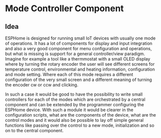# Mode Controller Component

## Idea

ESPHome is designed for running small IoT devices with usually one mode of operations. It has a lot of components for display and input integration and also a very good component for menu configuration and operations, but what is missing is support for a general controller/view paradigm. Imagine for example a tool like a thermmostat with a small OLED display where by turning the rotary encoder the user will see different screens for temperature control, environmental and heating information, configuration and mode setting. Where each of this mode requires a different configuration of the very small screen and a different meaning of turning the encoder cw or ccw and clicking. 

In such a case it would be good to have the possibility to write small controllers for each of the modes which are orchestrated by a central component and can be extended by the programmer configuring the ESPHome device. With such a module it would be clearer in the configuration scripts, what are the components of the device, what are the control modes and it would also be possible to lay off simple general functions like passing over the control to a new mode, initialization and so on to the central component.
